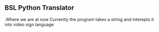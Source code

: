 ## BSL Python Translator

.Where we are at now
  Currently the program takes a string and interepts it into video sign language
